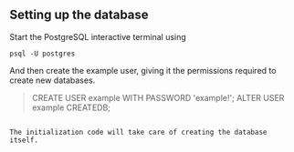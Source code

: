 
## Setting up the database

Start the PostgreSQL interactive terminal using
```
psql -U postgres
```

And then create the example user, giving it the permissions required to create new databases.

> CREATE USER example WITH PASSWORD 'example!';
> ALTER USER example CREATEDB;
```

The initialization code will take care of creating the database itself.